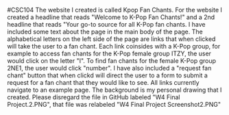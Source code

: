 #CSC104
The website I created is called Kpop Fan Chants.  For the website I created a headline that reads "Welcome to K-Pop Fan Chants!" and a 2nd headline that reads "Your go-to source for all K-Pop fan chants.  I have included some text about the page in the main body of the page.  The alphabetical letters on the left side of the page are links that when clicked will take the user to a fan chant.  Each link coinsides with a K-Pop group, for example to access fan chants for the K-Pop female group ITZY, the user would click on the letter "I".  To find fan chants for the female K-Pop group 2NE1, the user would click "number".  I have also included a "request fan chant" button that when clickd will direct the user to a form to submit a request for a fan chant that they would like to see.  All links currently navigate to an example page.  The background is my personal drawing that I created.  Please disregard the file in GitHub labeled "W4 Final Project.2.PNG", that file was relabeled "W4 Final Project Screenshot2.PNG"
